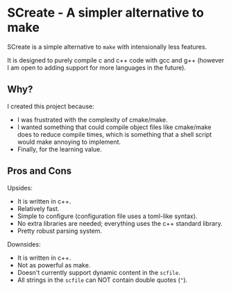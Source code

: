 # SCreate - A simpler alternative to make

SCreate is a simple alternative to `make` with intensionally less features.

It is designed to purely compile c and c++ code with gcc and g++ (however I am open to adding support for more languages in the future).

## Why?

I created this project because:
- I was frustrated with the complexity of cmake/make.
- I wanted something that could compile object files like cmake/make does to reduce compile times, which is something that a shell script would make annoying to implement.
- Finally, for the learning value.

## Pros and Cons

Upsides:
- It is written in c++.
- Relatively fast.
- Simple to configure (configuration file uses a toml-like syntax).
- No extra libraries are needed; everything uses the c++ standard library.
- Pretty robust parsing system.

Downsides:
- It is written in c++.
- Not as powerful as make.
- Doesn't currently support dynamic content in the `scfile`.
- All strings in the `scfile` can NOT contain double quotes (`"`).
